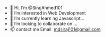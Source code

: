 - 👋 Hi, I’m @SirajAhmed101
- 👀 I’m interested in Web Development
- 🌱 I’m currently learning Javascript...
- 💞️ I’m looking to collaborate on ...
- 📫 contact me Email: mdsiraj101@gmail.com

<!---
SirajAhmed101/SirajAhmed101 is a ✨ special ✨ repository because its `README.md` (this file) appears on your GitHub profile.
You can click the Preview link to take a look at your changes.
--->
